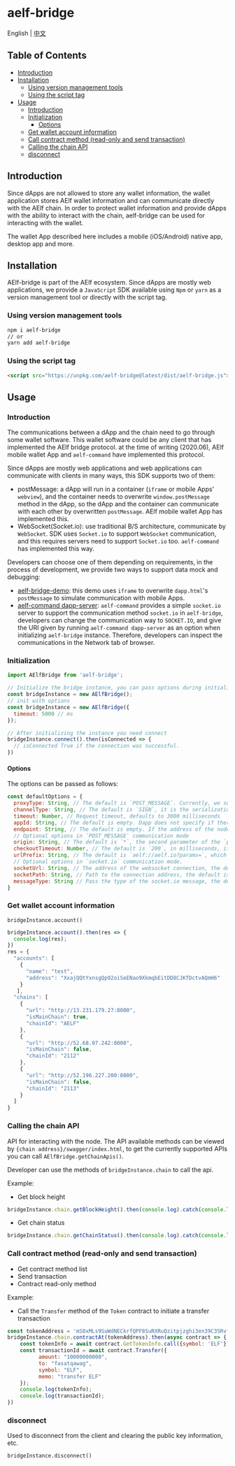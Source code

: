 # aelf-bridge

English | [中文](./README.zh-CN.md)

## Table of Contents
  - [Introduction](#introduction)
  - [Installation](#installation)
    - [Using version management tools](#using-version-management-tools)
    - [Using the script tag](#using-the-script-tag)
  - [Usage](#usage)
    - [Introduction](#introduction)
    - [Initialization](#initialization)
      - [Options](#options)
    - [Get wallet account information](#get-wallet-account-information)
    - [Call contract method (read-only and send transaction)](#call-contract-method-read-only-and-send-transaction)
    - [Calling the chain API](#calling-the-chain-api)
    - [disconnect](#disconnect)

## Introduction

Since dApps are not allowed to store any wallet information, the wallet application stores AElf wallet information and can communicate directly with the AElf chain. In order to protect wallet information and provide dApps with the ability to interact with the chain, aelf-bridge can be used for interacting with the wallet.

The wallet App described here includes a mobile (iOS/Android) native app, desktop app and more.

## Installation

AElf-bridge is part of the AElf ecosystem. Since dApps are mostly web applications, we provide a `JavaScript` SDK available using `Npm` or `yarn` as a version management tool or directly with the script tag.

### Using version management tools

```bash
npm i aelf-bridge
// or
yarn add aelf-bridge
```

### Using the script tag

```html
<script src="https://unpkg.com/aelf-bridge@latest/dist/aelf-bridge.js"></script>
```

## Usage

### Introduction

The communications between a dApp and the chain need to go through some wallet software. This wallet software could be any client that has implemented the AElf bridge protocol. at the time of writing (2020.06), AElf mobile wallet App and `aelf-command` have implemented this protocol.

Since dApps are mostly web applications and web applications can communicate with clients in many ways, this SDK supports two of them:

* postMessage: a dApp will run in a container (`iframe` or mobile Apps' `webview`), and the container needs to overwrite `window.postMessage` method in the dApp, so the dApp and the container can communicate with each other by overwritten `postMessage`. AElf mobile wallet App has implemented this.
* WebSocket(Socket.io): use traditional B/S architecture, communicate by `WebSocket`. SDK uses `Socket.io` to support `WebSocket` communication, and this requires servers need to support `Socket.io` too. `aelf-command` has implemented this way.

Developers can choose one of them depending on requirements, in the process of development, we provide two ways to support data mock and debugging:

* [aelf-bridge-demo](https://github.com/AElfProject/aelf-bridge-demo): this demo uses `iframe` to overwrite `dapp.html`'s `postMessage` to simulate communication with mobile Apps.
* [aelf-command dapp-server](https://github.com/AElfProject/aelf-command): `aelf-command` provides a simple `socket.io` server to support the communication method `socket.io` in `aelf-bridge`, developers can change the communication way to `SOCKET.IO`, and give the URI given by running `aelf-command dapp-server` as an option when initializing `aelf-bridge` instance. Therefore, developers can inspect the communications in the Network tab of browser.

### Initialization

```javascript
import AElfBridge from 'aelf-bridge';

// Initialize the bridge instance, you can pass options during initialization to specify the behavior, see below for explanation
const bridgeInstance = new AElfBridge();
// init with options
const bridgeInstance = new AElfBridge({
  timeout: 5000 // ms
});

// After initializing the instance you need connect
bridgeInstance.connect().then(isConnected => {
  // isConnected True if the connection was successful.
})
```

#### Options

The options can be passed as follows:

```javascript
const defaultOptions = {
  proxyType: String, // The default is `POST_MESSAGE`. Currently, we support the `POST_MESSAGE` and `SOCKET.IO` proxy types are provided. The `Websocket` mechanism will be provided in the future. Valid values ​​are available via `AElfBridge.getProxies()`.
  channelType: String, // The default is `SIGN`, it is the serialization of the request and response, that is, Dapp exchanges the public and private keys with the client and the private key is used to verify the signature information, thereby verifying whether the information has been tampered with. Another method of symmetric encryption is provided. The parameter value is `ENCRYPT`, and the shared public key is used for symmetric encryption. The valid value of the parameter is obtained by `AElfBridge.getChannels()`.
  timeout: Number, // Request timeout, defaults to 3000 milliseconds
  appId: String, // The default is empty. Dapp does not specify if there is no special requirement. If you need to specify it, you need to randomly generate a 32-bit hex-coded id each time. A credential used to communicate with the client, specifying the Dapp ID. If it is not specified, the library will process it internally. The first run will generate a random 32-bit hex-encoded uuid. After the connection is successful, it will be stored in `localStorage`, then the value will be taken from `localStorage`. If not, then Generate a random id.
  endpoint: String, // The default is empty. If the address of the node is empty, the client uses the internally saved primary link address by default, and can also specify to send a request to a specific node.
  // Optional options in `POST_MESSAGE` communication mode
  origin: String, // The default is `*`, the second parameter of the `postMessage` function, in most cases you do not need to specify
  checkoutTimeout: Number, // The default is `200`, in milliseconds, it checks the client's injected `postMessage`. In most cases, you don't need to specify this
  urlPrefix: String, // The default is `aelf://aelf.io?params=`, which is used to specify the protocol and prefix of the node. If the client does not have special requirements, it does not need to be changed.
  // Optional options in `socket.io` communication mode.
  socketUrl: String, // The address of the websocket connection, the default is `http://localhost:50845`
  socketPath: String, // Path to the connection address, the default is empty
  messageType: String // Pass the type of the socket.io message, the default is `bridge`
}
```

### Get wallet account information

`bridgeInstance.account()`

```javascript
bridgeInstance.account().then(res => {
  console.log(res);
})
res = {
  "accounts": [
    {
      "name": "test",
      "address": "XxajQQtYxnsgQp92oiSeENao9XkmqbEitDD8CJKfDctvAQmH6"
    }
   ],
  "chains": [
    {
      "url": "http://13.231.179.27:8000",
      "isMainChain": true,
      "chainId": "AELF"
    },
    {
      "url": "http://52.68.97.242:8000",
      "isMainChain": false,
      "chainId": "2112"
    },
    {
      "url": "http://52.196.227.200:8000",
      "isMainChain": false,
      "chainId": "2113"
    }
  ]
}
```

### Calling the chain API

API for interacting with the node. The API available methods can be viewed by `{chain address}/swagger/index.html`, to get the currently supported APIs you can call `AElfBridge.getChainApis()`.

Developer can use the methods of `bridgeInstance.chain` to call the api.

Example:

* Get block height

```javascript
bridgeInstance.chain.getBlockHeight().then(console.log).catch(console.log)
```

* Get chain status
```javascript
bridgeInstance.chain.getChainStatus().then(console.log).catch(console.log)
```

### Call contract method (read-only and send transaction)

* Get contract method list
* Send transaction
* Contract read-only method

Example:

* Call the `Transfer` method of the `Token` contract to initiate a transfer transaction

```javascript
const tokenAddress = 'mS8xMLs9SuWdNECkrfQPF8SuRXRuQzitpjzghi3en39C3SRvf'; // Get contract address by genesis contract method `GetContractAddressByName`
bridgeInstance.chain.contractAt(tokenAddress).then(async contract => {
    const tokenInfo = await contract.GetTokenInfo.call({symbol: 'ELF'});
    const transactionId = await contract.Transfer({
          amount: "10000000000",
          to: "fasatqawag",
          symbol: "ELF",
          memo: "transfer ELF"
    });
    console.log(tokenInfo);
    console.log(transactionId);
})
```

### disconnect

Used to disconnect from the client and clearing the public key information, etc.

`bridgeInstance.disconnect()`
